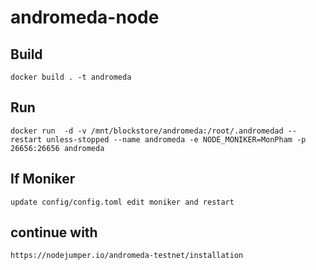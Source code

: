 # andromeda-node

## Build
    docker build . -t andromeda
## Run
    docker run  -d -v /mnt/blockstore/andromeda:/root/.andromedad --restart unless-stopped --name andromeda -e NODE_MONIKER=MonPham -p 26656:26656 andromeda
## If Moniker
    update config/config.toml edit moniker and restart
## continue with 
`https://nodejumper.io/andromeda-testnet/installation`

